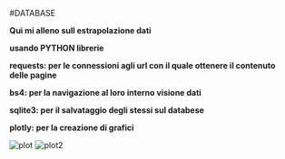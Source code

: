 #DATABASE

**Qui mi alleno sull estrapolazione dati** 

**usando PYTHON librerie**

**requests: per le connessioni agli url con il quale ottenere il contenuto delle pagine**

**bs4: per la navigazione al loro interno visione dati**

**sqlite3: per il salvataggio degli stessi sul databese**

**plotly: per la creazione di grafici**

![plot](https://user-images.githubusercontent.com/124574223/218331267-ff1608f5-740d-47b1-9be7-f4e33d3b62b1.png)
![plot2](https://user-images.githubusercontent.com/124574223/218331338-52443f35-843a-41b3-92b2-f20f946179bf.png)
